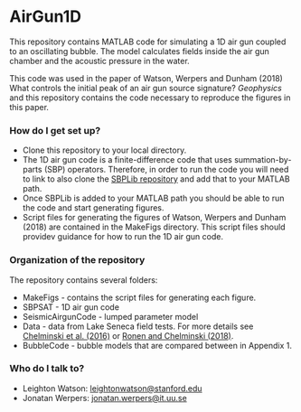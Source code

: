 # AirGun1D

This repository contains MATLAB code for simulating a 1D air gun coupled to an oscillating bubble. The model calculates fields inside the air gun chamber and the acoustic pressure in the water.

This code was used in the paper of Watson, Werpers and Dunham (2018) What controls the initial peak of an air gun source signature? *Geophysics* and this repository contains the code necessary to reproduce the figures in this paper.


### How do I get set up? ###
* Clone this repository to your local directory.
* The 1D air gun code is a finite-difference code that uses summation-by-parts (SBP) operators. Therefore, in order to run the code you will need to link to also clone the [SBPLib repository](https://bitbucket.org/sbpteam/sbplib) and add that to your MATLAB path.
* Once SBPLib is added to your MATLAB path you should be able to run the code and start generating figures.
* Script files for generating the figures of Watson, Werpers and Dunham (2018) are contained in the MakeFigs directory. This script files should providev guidance for how to run the 1D air gun code.

### Organization of the repository ###
The repository contains several folders:
* MakeFigs - contains the script files for generating each figure.
* SBPSAT - 1D air gun code
* SeismicAirgunCode - lumped parameter model
* Data - data from Lake Seneca field tests. For more details see [Chelminski et al. (2016)](https://www.epmag.com/low-pressure-source-840586#p=full) or [Ronen and Chelminski (2018)](http://earthdoc.eage.org/publication/publicationdetails/?publication=92131).
* BubbleCode - bubble models that are compared between in Appendix 1.

### Who do I talk to? ###

* Leighton Watson: leightonwatson@stanford.edu
* Jonatan Werpers: jonatan.werpers@it.uu.se
